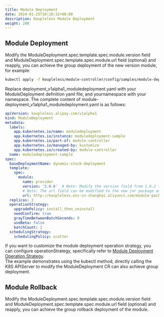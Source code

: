 ```yaml
---
title: Module Deployment
date: 2024-01-25T10:28:32+08:00
description: Koupleless Module Deployment
weight: 200
---
```



## Module Deployment
Modify the ModuleDeployment.spec.template.spec.module.version field and ModuleDeployment.spec.template.spec.module.url field (optional) and reapply, you can achieve the group deployment of the new version module, for example:
```bash
kubectl apply -f koupleless/module-controller/config/samples/module-deployment_v1alpha1_moduledeployment.yaml --namespace yournamespace
```
Replace deployment_v1alpha1_moduledeployment.yaml with your ModuleDeployment definition yaml file, and yournamespace with your namespace. The complete content of module-deployment_v1alpha1_moduledeployment.yaml is as follows:
```yaml
apiVersion: koupleless.alipay.com/v1alpha1
kind: ModuleDeployment
metadata:
  labels:
    app.kubernetes.io/name: moduledeployment
    app.kubernetes.io/instance: moduledeployment-sample
    app.kubernetes.io/part-of: module-controller
    app.kubernetes.io/managed-by: kustomize
    app.kubernetes.io/created-by: module-controller
  name: moduledeployment-sample
spec:
  baseDeploymentName: dynamic-stock-deployment
  template:
    spec:
      module:
        name: provider
        version: '2.0.0'  # Note: Modify the version field from 1.0.2 to 2.0.0 here to achieve the group deployment of the new version module
        # Note: The url field can be modified to the new jar package address, or it can be left unchanged
        url: http://koupleless.oss-cn-shanghai.aliyuncs.com/module-packages/stable/dynamic-provider-1.0.2-ark-biz.jar
  replicas: 2
  operationStrategy:
    upgradePolicy: install_then_uninstall
    needConfirm: true
    grayTimeBetweenBatchSeconds: 0
    useBeta: false
    batchCount: 2
  schedulingStrategy:
    schedulingPolicy: scatter
```

If you want to customize the module deployment operation strategy, you can configure operationStrategy, specifically refer to [Module Deployment Operation Strategy](/docs/contribution-guidelines/module-controller/crd-definition).<br />The example demonstrates using the kubectl method, directly calling the K8S APIServer to modify the ModuleDeployment CR can also achieve group deployment.


## Module Rollback
Modify the ModuleDeployment.spec.template.spec.module.version field and ModuleDeployment.spec.template.spec.module.url field (optional) and reapply, you can achieve the group rollback deployment of the module.

<br/>
<br/>
